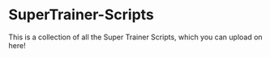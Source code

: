 # SuperTrainer-Scripts
This is a collection of all the Super Trainer Scripts, which you can upload on here!
